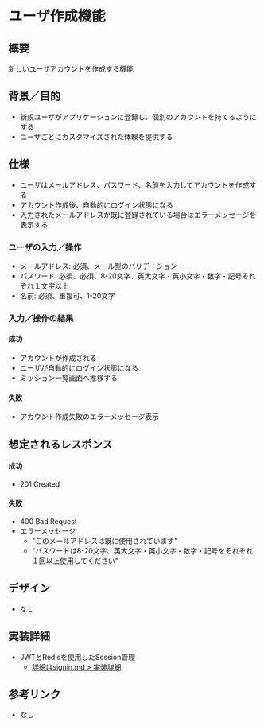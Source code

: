 # ユーザ作成機能

## 概要
新しいユーザアカウントを作成する機能

## 背景／目的
- 新規ユーザがアプリケーションに登録し、個別のアカウントを持てるようにする
- ユーザごとにカスタマイズされた体験を提供する

## 仕様
- ユーザはメールアドレス、パスワード、名前を入力してアカウントを作成する
- アカウント作成後、自動的にログイン状態になる
- 入力されたメールアドレスが既に登録されている場合はエラーメッセージを表示する

### ユーザの入力／操作
- メールアドレス: 必須、メール型のバリデーション
- パスワード: 必須、必須、8-20文字、英大文字・英小文字・数字・記号それぞれ１文字以上
- 名前: 必須、重複可、1-20文字

### 入力／操作の結果
#### 成功
- アカウントが作成される
- ユーザが自動的にログイン状態になる
- ミッション一覧画面へ推移する

#### 失敗
- アカウント作成失敗のエラーメッセージ表示

## 想定されるレスポンス
#### 成功
- 201 Created

#### 失敗
- 400 Bad Request
- エラーメッセージ
    - "このメールアドレスは既に使用されています"
    - "パスワードは8-20文字、英大文字・英小文字・数字・記号をそれぞれ１回以上使用してください"

## デザイン
- なし

## 実装詳細
- JWTとRedisを使用したSession管理
   - [詳細はsignin.md > 実装詳細](signin.md)

## 参考リンク
- なし
